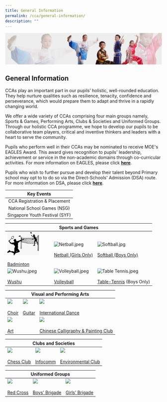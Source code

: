 ```yaml
---
title: General Information
permalink: /cca/general-information/
description: ""
---
```

![](/images/About%20Us/subbanner3.jpg)

## **General Information**


  

CCAs play an important part in our pupils’ holistic, well-rounded education. They help nurture qualities such as resilience, tenacity, confidence and perseverance, which would prepare them to adapt and thrive in a rapidly changing world.

  

We offer a wide variety of CCAs comprising four main groups namely, Sports & Games, Performing Arts, Clubs & Societies and Uniformed Groups. Through our holistic CCA programme, we hope to develop our pupils to be collaborative team players, critical and inventive thinkers and leaders with a heart to serve the community.

  

Pupils who perform well in their CCAs may be nominated to receive MOE's EAGLES Award. This award gives recognition to pupils' leadership, achievement or service in the non-academic domains through co-curricular activities. For more information on EAGLES, please click [**here**](https://www.moe.gov.sg/financial-matters/awards-scholarships/edusave-awards).

  

Pupils who wish to further pursue and develop their talent beyond Primary school may opt to to do so via the Direct-Schools' Admission (DSA) route. For more information on DSA, please click [**here**](https://www.moe.gov.sg/secondary/dsa).


<table>
<thead>
  <tr>
		<th><center>Key Events</center></th>
  </tr>
</thead>
<tbody>
  <tr>
    <td><center>CCA Registration &amp; Placement</center></td>
  </tr>
  <tr>
    <td><center>National School Games (NSG)</center></td>
  </tr>
  <tr>
    <td><center>Singapore Youth Festival (SYF)</center></td>
  </tr>
</tbody>
</table>

<table>
<thead>
  <tr>
		<th colspan="3"><center>Sports and Games</center></th>
  </tr>
</thead>
<tbody>
  <tr>
    <td><img src="/images/CCA/Badminton.jpeg" style="width:75%"><br><br><a href="https://staging.d26uzavxcoervm.amplifyapp.com/cca/sports-and-games/badminton/" target="_blank" rel="noopener noreferrer">Badminton</a></td>
    <td><img src="https://greendalepri.moe.edu.sg/qql/slot/u478/Greendale%20Pri%20Revamp%202019/CCA/Netball.jpeg" alt="Netball.jpeg" style="width:75%"><br><br><a href="https://greendalepri.moe.edu.sg/cca/sports-and-games/netball-girls-only" target="_blank" rel="noopener noreferrer">Netball (Girls Only)</a></td>
    <td><img src="https://greendalepri.moe.edu.sg/qql/slot/u478/Greendale%20Pri%20Revamp%202019/CCA/Softball.jpg" alt="Softball.jpg" style="width:75%"><br><br><a href="https://greendalepri.moe.edu.sg/cca/sports-and-games/softball" target="_blank" rel="noopener noreferrer">Softball (Boys Only)</a></td>
  </tr>
  <tr>
    <td><img src="https://greendalepri.moe.edu.sg/qql/slot/u478/Greendale%20Pri%20Revamp%202019/CCA/Wushu.jpeg" alt="Wushu.jpeg" style="width:75%"><br><br><a href="https://greendalepri.moe.edu.sg/cca/sports-and-games/wushu" target="_blank" rel="noopener noreferrer">Wushu</a><br></td>
    <td><img src="https://greendalepri.moe.edu.sg/qql/slot/u478/Greendale%20Pri%20Revamp%202019/CCA/Volleyball.jpeg" alt="Volleyball.jpeg" style="width:75%"><br><br><a href="https://greendalepri.moe.edu.sg/cca/sports-and-games/volleyball" target="_blank" rel="noopener noreferrer">Volleyball</a><br></td>
    <td><img src="https://greendalepri.moe.edu.sg/qql/slot/u478/Greendale%20Pri%20Revamp%202019/CCA/Table%20Tennis.jpeg" alt="Table Tennis.jpeg" style="width:75%"><br><br><a href="https://greendalepri.moe.edu.sg/cca/sports-and-games/table-tennis" target="_blank" rel="noopener noreferrer">Table-Tennis</a> (Boys Only)</td>
  </tr>
</tbody>
</table>


<table>
<thead>
  <tr>
		<th colspan="3"><center>Visual and Performing Arts</center></th>
  </tr>
</thead>
<tbody>
  <tr>
    <td><img src="https://greendalepri.moe.edu.sg/qql/slot/u478/Greendale%20Pri%20Revamp%202019/CCA/Choir.jpeg" style="width:75%"><br><br><a href="https://greendalepri.moe.edu.sg/cca/visual-and-performing-arts/choir" target="_blank" rel="noopener noreferrer">Choir</a><br></td>
    <td><img src="https://greendalepri.moe.edu.sg/qql/slot/u478/Greendale%20Pri%20Revamp%202019/CCA/Guitar.jpeg" style="width:75%"><br><br><a href="https://greendalepri.moe.edu.sg/cca/visual-and-performing-arts/guitar" target="_blank" rel="noopener noreferrer">Guitar</a><br></td>
    <td><img src="https://greendalepri.moe.edu.sg/qql/slot/u478/Greendale%20Pri%20Revamp%202019/CCA/Dance.jpeg" style="width:75%"><br><br><a href="https://greendalepri.moe.edu.sg/cca/visual-and-performing-arts/international-dance" target="_blank" rel="noopener noreferrer">International Dance</a></td>
  </tr>
  <tr>
    <td colspan="2"><img src="https://greendalepri.moe.edu.sg/qql/slot/u478/Greendale%20Pri%20Revamp%202019/CCA/Art.jpg" style="width:75%"><br><br><a href="https://greendalepri.moe.edu.sg/cca/visual-and-performing-arts/art" target="_blank" rel="noopener noreferrer">Art</a><br></td>
    <td><img src="https://greendalepri.moe.edu.sg/qql/slot/u478/Greendale%20Pri%20Revamp%202019/CCA/Chinese%20Calligraphy%20&%20Painting%20Club.jpg" style="width:75%"><br><br><a href="https://greendalepri-moe-edu-sg-admin.cwp.sg/cca/visual-and-performing-arts/chinese-calligraphy-and-painting" target="_blank" rel="noopener noreferrer">Chinese Calligraphy &amp; Painting Club</a></td>
  </tr>
</tbody>
</table>


<table>
<thead>
  <tr>
		<th colspan="3"><center>Clubs and Societies</center></th>
  </tr>
</thead>
<tbody>
  <tr>
    <td><img src="https://greendalepri.moe.edu.sg/qql/slot/u478/Greendale%20Pri%20Revamp%202019/CCA/Chess%20Club.jpeg" style="width:75%"><br><br><a href="https://greendalepri.moe.edu.sg/cca/clubs-and-societies/chess-club" target="_blank" rel="noopener noreferrer">Chess Club</a></td>
    <td><img src="https://greendalepri.moe.edu.sg/qql/slot/u478/Greendale%20Pri%20Revamp%202019/CCA/Infocomm%20Club.jpg" style="width:75%"><br><br><a href="https://greendalepri.moe.edu.sg/cca/clubs-and-societies/infocomm-club" target="_blank" rel="noopener noreferrer">Infocomm</a><br></td>
    <td><img src="https://greendalepri.moe.edu.sg/qql/slot/u478/Greendale%20Pri%20Revamp%202019/CCA/Environmental%20Science%20Club.jpeg" style="width:75%"><br><br><a href="https://greendalepri.moe.edu.sg/cca/clubs-and-societies/environmental-club" target="_blank" rel="noopener noreferrer">Environmental Club</a></td>
  </tr>
</tbody>
</table>

<table>
<thead>
  <tr>
		<th colspan="3"><center>Uniformed Groups</center></th>
  </tr>
</thead>
<tbody>
  <tr>
    <td><img src="https://greendalepri.moe.edu.sg/qql/slot/u478/Greendale%20Pri%20Revamp%202019/CCA/Red%20Cross.jpg" style="width:75%"><br><br><a href="https://greendalepri.moe.edu.sg/cca/uniformed-groups/red-cross" target="_blank" rel="noopener noreferrer">Red Cross</a></td>
    <td><img src="https://greendalepri.moe.edu.sg/qql/slot/u478/Greendale%20Pri%20Revamp%202019/CCA/Boys%20Brigade.jpeg" style="width:75%"><br><br><a href="https://greendalepri.moe.edu.sg/cca/uniformed-groups/boys-brigade" target="_blank" rel="noopener noreferrer">Boys' Brigade</a></td>
    <td><img src="https://greendalepri.moe.edu.sg/qql/slot/u478/Greendale%20Pri%20Revamp%202019/CCA/Girls%20Brigade.png" style="width:75%"><br><br><a href="https://greendalepri.moe.edu.sg/cca/uniformed-groups/girls-brigade" target="_blank" rel="noopener noreferrer">Girls' Brigade</a></td>
  </tr>
</tbody>
</table>
